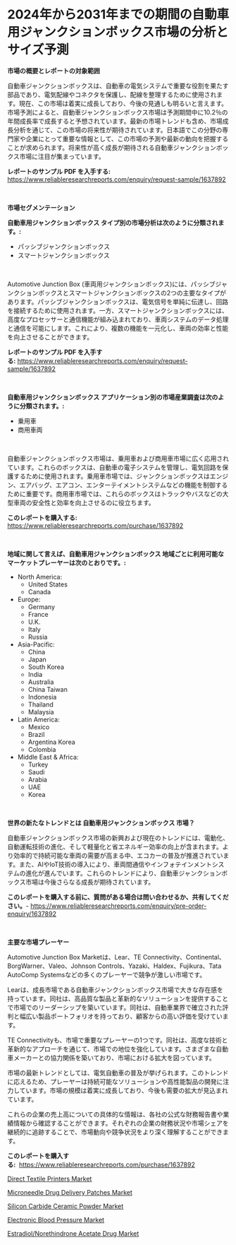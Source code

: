 <p><h1>2024年から2031年までの期間の自動車用ジャンクションボックス市場の分析とサイズ予測</h1></p><p><strong>市場の概要とレポートの対象範囲</strong></p>
<p><p>自動車ジャンクションボックスは、自動車の電気システムで重要な役割を果たす部品であり、電気配線やコネクタを保護し、配線を整理するために使用されます。現在、この市場は着実に成長しており、今後の見通しも明るいと言えます。市場予測によると、自動車ジャンクションボックス市場は予測期間中に10.2％の年間成長率で成長すると予想されています。最新の市場トレンドも含め、市場成長分析を通じて、この市場の将来性が期待されています。日本語でこの分野の専門家や企業にとって重要な情報として、この市場の予測や最新の動向を把握することが求められます。将来性が高く成長が期待される自動車ジャンクションボックス市場に注目が集まっています。</p></p>
<p><strong>レポートのサンプル PDF を入手する:</strong> <a href="https://www.reliableresearchreports.com/enquiry/request-sample/1637892">https://www.reliableresearchreports.com/enquiry/request-sample/1637892</a></p>
<p>&nbsp;</p>
<p><strong>市場セグメンテーション</strong></p>
<p><strong>自動車用ジャンクションボックス タイプ別の市場分析は次のように分類されます。:</strong></p>
<p><ul><li>パッシブジャンクションボックス</li><li>スマートジャンクションボックス</li></ul></p>
<p>&nbsp;</p>
<p><p>Automotive Junction Box (車両用ジャンクションボックス)には、パッシブジャンクションボックスとスマートジャンクションボックスの2つの主要なタイプがあります。パッシブジャンクションボックスは、電気信号を単純に伝達し、回路を接続するために使用されます。一方、スマートジャンクションボックスには、高度なプロセッサーと通信機能が組み込まれており、車両システムのデータ処理と通信を可能にします。これにより、複数の機能を一元化し、車両の効率と性能を向上させることができます。</p></p>
<p><strong>レポートのサンプル PDF を入手する:</strong>&nbsp;<a href="https://www.reliableresearchreports.com/enquiry/request-sample/1637892">https://www.reliableresearchreports.com/enquiry/request-sample/1637892</a></p>
<p>&nbsp;</p>
<p><strong> 自動車用ジャンクションボックス アプリケーション別の市場産業調査は次のように分類されます。:</strong></p>
<p><ul><li>乗用車</li><li>商用車両</li></ul></p>
<p>&nbsp;</p>
<p><p>自動車ジャンクションボックス市場は、乗用車および商用車市場に広く応用されています。これらのボックスは、自動車の電子システムを管理し、電気回路を保護するために使用されます。乗用車市場では、ジャンクションボックスはエンジン、エアバッグ、エアコン、エンターテイメントシステムなどの機能を制御するために重要です。商用車市場では、これらのボックスはトラックやバスなどの大型車両の安全性と効率を向上させるのに役立ちます。</p></p>
<p><strong>このレポートを購入する:</strong>&nbsp; <a href="https://www.reliableresearchreports.com/purchase/1637892">https://www.reliableresearchreports.com/purchase/1637892</a></p>
<p>&nbsp;</p>
<p><strong>地域に関して言えば、自動車用ジャンクションボックス 地域ごとに利用可能なマーケットプレーヤーは次のとおりです。:</strong></p>
<p><ul>
    <li>
        North America:
        <ul>
            <li>United States</li>
            <li>Canada</li>
        </ul>
    </li>
    <li>
        Europe:
        <ul>
            <li>Germany</li>
            <li>France</li>
            <li>U.K.</li>
            <li>Italy</li>
            <li>Russia</li>
        </ul>
    </li>
    <li>
        Asia-Pacific:
        <ul>
            <li>China</li>
            <li>Japan</li>
            <li>South Korea</li>
            <li>India</li>
            <li>Australia</li>
            <li>China Taiwan</li>
            <li>Indonesia</li>
            <li>Thailand</li>
            <li>Malaysia</li>
        </ul>
    </li>
    <li>
        Latin America:
        <ul>
            <li>Mexico</li>
            <li>Brazil</li>
            <li>Argentina Korea</li>
            <li>Colombia</li>
        </ul>
    </li>
    <li>
        Middle East & Africa:
        <ul>
            <li>Turkey</li>
            <li>Saudi</li>
            <li>Arabia</li>
            <li>UAE</li>
            <li>Korea</li>
        </ul>
    </li>
    </ul></p>
<p>&nbsp;</p>
<p><strong>世界の新たなトレンドとは 自動車用ジャンクションボックス 市場？</strong></p>
<p><p>自動車ジャンクションボックス市場の新興および現在のトレンドには、電動化、自動運転技術の進化、そして軽量化と省エネルギー効率の向上が含まれます。より効率的で持続可能な車両の需要が高まる中、エコカーの普及が推進されています。また、AIやIoT技術の導入により、車両間通信やインフォテインメントシステムの進化が進んでいます。これらのトレンドにより、自動車ジャンクションボックス市場は今後さらなる成長が期待されています。</p></p>
<p><strong>このレポートを購入する前に、質問がある場合は問い合わせるか、共有してください。</strong>- <a href="https://www.reliableresearchreports.com/enquiry/pre-order-enquiry/1637892">https://www.reliableresearchreports.com/enquiry/pre-order-enquiry/1637892</a></p>
<p>&nbsp;</p>
<p><strong>主要な市場プレーヤー</strong></p>
<p><p>Automotive Junction Box Marketは、Lear、TE Connectivity、Continental、BorgWarner、Valeo、Johnson Controls、Yazaki、Haldex、Fujikura、Tata AutoComp Systemsなどの多くのプレーヤーで競争が激しい市場です。</p><p>Learは、成長市場である自動車ジャンクションボックス市場で大きな存在感を持っています。同社は、高品質な製品と革新的なソリューションを提供することで市場でのリーダーシップを築いています。同社は、自動車業界で確立された評判と幅広い製品ポートフォリオを持っており、顧客からの高い評価を受けています。</p><p>TE Connectivityも、市場で重要なプレーヤーの1つです。同社は、高度な技術と革新的なアプローチを通じて、市場での地位を強化しています。さまざまな自動車メーカーとの協力関係を築いており、市場における拡大を図っています。</p><p>市場の最新トレンドとしては、電気自動車の普及が挙げられます。このトレンドに応えるため、プレーヤーは持続可能なソリューションや高性能製品の開発に注力しています。市場の規模は着実に成長しており、今後も需要の拡大が見込まれています。</p><p>これらの企業の売上高についての具体的な情報は、各社の公式な財務報告書や業績情報から確認することができます。それぞれの企業の財務状況や市場シェアを継続的に追跡することで、市場動向や競争状況をより深く理解することができます。</p></p>
<p><strong>このレポートを購入する:</strong>&nbsp;&nbsp;<a href="https://www.reliableresearchreports.com/purchase/1637892">https://www.reliableresearchreports.com/purchase/1637892</a></p>
<p><p><a href="https://three-jumbo-f6d.notion.site/Direct-Textile-Printers-Market-Provides-Detailed-Segmentation-of-this-Market-based-on-Type-Applicat-d194b42a148d4e3ba1222110dd25c900">Direct Textile Printers Market</a></p><p><a href="https://github.com/shotows/Market-Research-Report-List-1/blob/main/microneedle-drug-delivery-patches-market.md">Microneedle Drug Delivery Patches Market</a></p><p><a href="https://github.com/Sinjinluong3e0awx2m195k76/Market-Research-Report-List-1/blob/main/silicon-carbide-ceramic-powder-market.md">Silicon Carbide Ceramic Powder Market</a></p><p><a href="https://view.publitas.com/reportprime-1/electronic-blood-pressure-market-research-report-reveals-the-latest-trends-and-opportunities-of-this-market-for-period-from-2024-2031/">Electronic Blood Pressure Market</a></p><p><a href="https://noble-drawer-34c.notion.site/Estradiol-Norethindrone-Acetate-Drug-Market-Share-Market-New-Trends-Analysis-Report-By-Type-By-Ap-1925a6bcdb684824b00191c4f42ced3f">Estradiol/Norethindrone Acetate Drug Market</a></p></p>